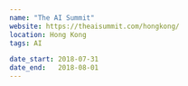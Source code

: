 ```yaml
---
name: "The AI Summit"
website: https://theaisummit.com/hongkong/
location: Hong Kong
tags: AI

date_start: 2018-07-31
date_end:   2018-08-01
---
```


